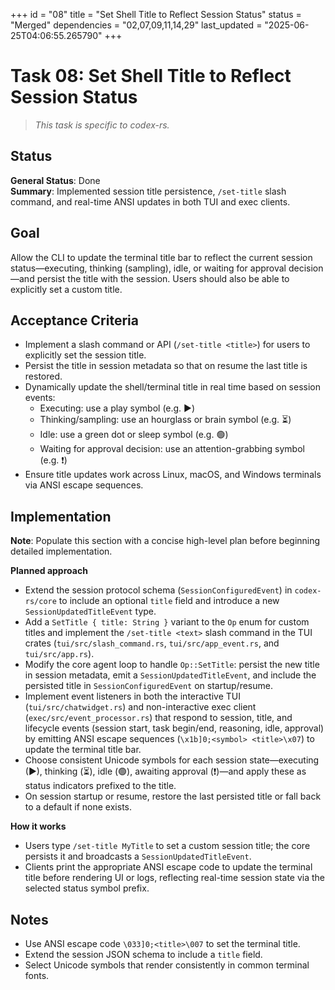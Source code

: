 +++
id = "08"
title = "Set Shell Title to Reflect Session Status"
status = "Merged"
dependencies = "02,07,09,11,14,29"
last_updated = "2025-06-25T04:06:55.265790"
+++

# Task 08: Set Shell Title to Reflect Session Status

> *This task is specific to codex-rs.*

## Status

**General Status**: Done  
**Summary**: Implemented session title persistence, `/set-title` slash command, and real-time ANSI updates in both TUI and exec clients.

## Goal

Allow the CLI to update the terminal title bar to reflect the current session status—executing, thinking (sampling), idle, or waiting for approval decision—and persist the title with the session. Users should also be able to explicitly set a custom title.

## Acceptance Criteria

- Implement a slash command or API (`/set-title <title>`) for users to explicitly set the session title.
- Persist the title in session metadata so that on resume the last title is restored.
- Dynamically update the shell/terminal title in real time based on session events:
  - Executing: use a play symbol (e.g. ▶)
  - Thinking/sampling: use an hourglass or brain symbol (e.g. ⏳)
  - Idle: use a green dot or sleep symbol (e.g. 🟢)
  - Waiting for approval decision: use an attention-grabbing symbol (e.g. ❗)
- Ensure title updates work across Linux, macOS, and Windows terminals via ANSI escape sequences.

## Implementation
**Note**: Populate this section with a concise high-level plan before beginning detailed implementation.

**Planned approach**  
- Extend the session protocol schema (`SessionConfiguredEvent`) in `codex-rs/core` to include an optional `title` field and introduce a new `SessionUpdatedTitleEvent` type.  
- Add a `SetTitle { title: String }` variant to the `Op` enum for custom titles and implement the `/set-title <text>` slash command in the TUI crates (`tui/src/slash_command.rs`, `tui/src/app_event.rs`, and `tui/src/app.rs`).  
- Modify the core agent loop to handle `Op::SetTitle`: persist the new title in session metadata, emit a `SessionUpdatedTitleEvent`, and include the persisted title in `SessionConfiguredEvent` on startup/resume.  
- Implement event listeners in both the interactive TUI (`tui/src/chatwidget.rs`) and non-interactive exec client (`exec/src/event_processor.rs`) that respond to session, title, and lifecycle events (session start, task begin/end, reasoning, idle, approval) by emitting ANSI escape sequences (`\x1b]0;<symbol> <title>\x07`) to update the terminal title bar.  
- Choose consistent Unicode symbols for each session state—executing (▶), thinking (⏳), idle (🟢), awaiting approval (❗)—and apply these as status indicators prefixed to the title.  
- On session startup or resume, restore the last persisted title or fall back to a default if none exists.

**How it works**  
- Users type `/set-title MyTitle` to set a custom session title; the core persists it and broadcasts a `SessionUpdatedTitleEvent`.  
- Clients print the appropriate ANSI escape code to update the terminal title before rendering UI or logs, reflecting real-time session state via the selected status symbol prefix.

## Notes

- Use ANSI escape code `\033]0;<title>\007` to set the terminal title.
- Extend the session JSON schema to include a `title` field.
- Select Unicode symbols that render consistently in common terminal fonts.

